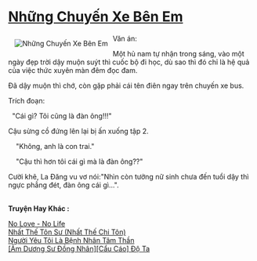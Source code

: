 <a href="https://utruyen.com/nhung-chuyen-xe-ben-em/22837/" title="Những Chuyến Xe Bên Em"><h1>Những Chuyến Xe Bên Em</h1></a><div style="display:table"><img align="right" style="float: left; padding: 10px;" src="https://utruyen.com/images/story/200x260/nhung-chuyen-xe-ben-em.jpg" alt="Những Chuyến Xe Bên Em">Văn án:<p></p>Một hủ nam tự nhận trong sáng, vào một ngày đẹp trời dậy muộn suýt thì cuốc bộ đi học, dù sao thì đó chỉ là hệ quả của việc thức xuyên màn đêm đọc đam. <p></p>Đã dậy muộn thì chớ, còn gặp phải cái tên điên ngay trên chuyến xe bus.<p></p>Trích đoạn:<p></p>  "Cái gì? Tôi cũng là đàn ông!!!"<p></p>Cậu sừng cồ đứng lên lại bị ấn xuống tập 2.<p></p>    "Không, anh là con trai."<p></p>    "Cậu thì hơn tôi cái gì mà là đàn ông??"<p></p>Cười khẽ, La Đăng vu vơ nói:"Nhìn còn tưởng nữ sinh chưa đến tuổi dậy thì ngực phẳng đét, đàn ông cái gì...".</div><p><br><b>Truyện Hay Khác :</b></p><a href="https://utruyen.com/no-love-no-life/22825/" alt="No Love - No Life">No Love - No Life</a><br/><a href="https://truyenhot2020.wordpress.com/2019/12/11/nhat-the-ton-su-nhat-the-chi-ton/" alt="Nhất Thế Tôn Sư (Nhất Thế Chi Tôn)">Nhất Thế Tôn Sư (Nhất Thế Chi Tôn)</a><br/><a href="https://github.com/quanluxury/ngontinh_sac/tree/master/truyenhay/24662/" alt="Người Yêu Tôi Là Bệnh Nhân Tâm Thần">Người Yêu Tôi Là Bệnh Nhân Tâm Thần</a><br/><a href="https://github.com/quanluxury/ngontinh_sac/tree/master/truyenhay/21846/" alt="[Âm Dương Sư Đồng Nhân][Cẩu Cáo] Độ Ta">[Âm Dương Sư Đồng Nhân][Cẩu Cáo] Độ Ta</a><br/>